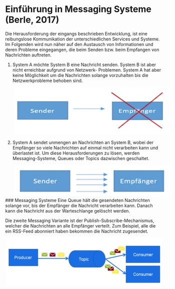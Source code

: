 # Einführung in Messaging Systeme (Berle, 2017)

Die Herausforderung der eingangs beschrieben Entwicklung, ist eine reibungslose Kommunikation der unterschiedlichen Services und Systeme. Im Folgenden wird nun näher auf den Austausch von Informationen und deren Probleme eingegangen, die beim Senden bzw. beim Empfangen von Nachrichten auftreten.

1. System A möchte System B eine Nachricht senden.
System B ist aber nicht erreichbar aufgrund von Netzwerk-
Problemen. System A hat aber keine Möglichkeit um die Nachrichten solange vorzuhalten bis die Netzwerkprobleme behoben sind.

<img src="images/problem_Messaging1.png" alt="Messaging Problem 1" style="width:500px;height:150px; padding-left:6%">


2. System A sendet unmengen an Nachrichten an System B,
wobei der Empfänger so viele Nachrichten auf einmal nicht
verarbeiten kann und überlastet ist.
Um diese Herausforderungen zu lösen, werden Messaging-Systeme, Queues oder Topics dazwischen geschaltet.

<img src="images/problem_Messaging2.png" alt="Messaging Problem 2" style="width:500px;height:100px; padding-left:6%">
### Messaging Systeme
Eine Queue hält die gesendeten Nachrichten solange vor, bis der Empfänger die Nachricht verarbeiten kann. Danach kann die Nachricht aus der Warteschlange gelöscht werden.

Die zweite Messaging Variante ist der Publish-Subscribe-Mechanismus, welcher die Nachrichten an alle Empfänger verteilt. Zum Beispiel, alle die ein RSS-Feed abonniert haben bekommen die Nachricht zugesendet.

<img src="images/producer-consumer.png" alt="Producer - Consumer" style="width:600px;height:150px;">

